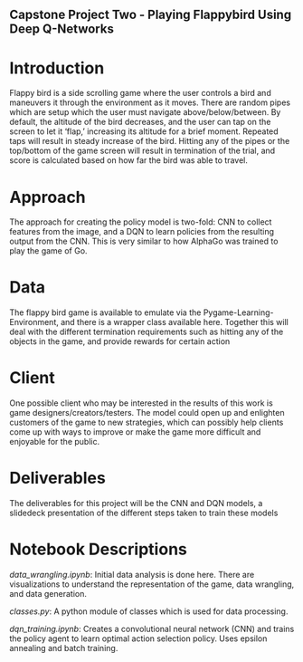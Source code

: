 ## Capstone Project Two - Playing Flappybird Using Deep Q-Networks

Introduction
======
Flappy bird is a side scrolling game where the user controls a bird and maneuvers it through the environment as it moves.  There are random pipes which are setup which the user must navigate above/below/between.  By default, the altitude of the bird decreases, and the user can tap on the screen to let it ‘flap,’ increasing its altitude for a brief moment.  Repeated taps will result in steady increase of the bird.  Hitting any of the pipes or the top/bottom of the game screen will result in termination of the trial, and score is calculated based on how far the bird was able to travel.

Approach
======
The approach for creating the policy model is two-fold: CNN to collect features from the image, and a DQN to learn policies from the resulting output from the CNN.
This is very similar to how AlphaGo was trained to play the game of Go.  

Data
=====
The flappy bird game is available to emulate via the Pygame-Learning-Environment, and there is a wrapper class available here. Together this will deal with the different termination requirements such as hitting any of the objects in the game, and provide rewards for certain action

Client
======
One possible client who may be interested in the results of this work is game designers/creators/testers.  The model could open up and enlighten customers of the game to new strategies, which can possibly help clients come up with ways to improve or make the game more difficult and enjoyable for the public.

Deliverables
======
The deliverables for this project will be the CNN and DQN models, a slidedeck presentation of the different steps taken to train these models

Notebook Descriptions
======
*data_wrangling.ipynb*: Initial data analysis is done here. There are visualizations to understand the representation of the game, data wrangling, and data generation.

*classes.py*: A python module of classes which is used for data processing.

*dqn_training.ipynb*: Creates a convolutional neural network (CNN) and trains the policy agent to learn optimal action selection policy.  Uses epsilon annealing and batch training.
